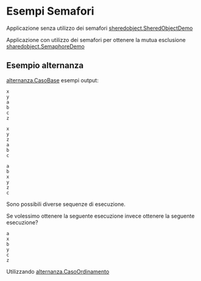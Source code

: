 # Esempi Semafori

Applicazione senza utilizzo dei semafori [sheredobject.SheredObjectDemo](./src/)

Applicazione con utilizzo dei semafori per ottenere la mutua esclusione [sharedobject.SemaphoreDemo](./src/sharedobject/SemaphoreDemo.java)


## Esempio alternanza

[alternanza.CasoBase](./src/alternanza/CasoBase.java) esempi output:

```
x
y
a
b
c
z
```

```
x
y
z
a
b
c
```

```
a
b
x
y
z
c
```

Sono possibili diverse sequenze di esecuzione.

Se volessimo ottenere la seguente esecuzione invece ottenere la seguente esecuzione?

```
a
x
b
y
c
z

```
Utilizzando [alternanza.CasoOrdinamento](./src/alternanza/CasoOrdinamento.java)



